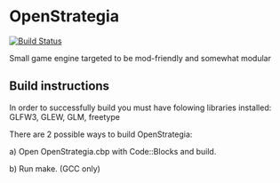 OpenStrategia
=============

[![Build Status](https://travis-ci.org/GenaBitu/OpenStrategia.png?branch=master)](https://travis-ci.org/GenaBitu/OpenStrategia)

Small game engine targeted to be mod-friendly and somewhat modular

Build instructions
------------------

In order to successfully build you must have folowing libraries installed:
GLFW3, GLEW, GLM, freetype

There are 2 possible ways to build OpenStrategia:

a) Open OpenStrategia.cbp with Code::Blocks and build.

b) Run make. (GCC only)
